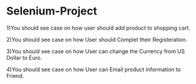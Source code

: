 # Selenium-Project
1)You should see case on how user should add product to shopping cart.

2)You should see case on how User should Complet their Registeration.

3)You should see case on how User can change the Currency from US Dollar to Euro.

4)You should see case on how User can Email product information to Friend. 
